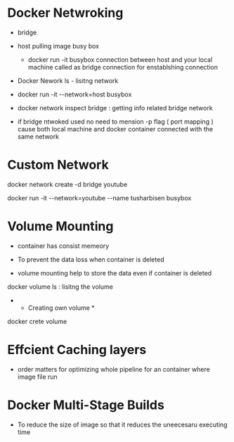 # Docker Netwroking
 - bridge
 - host
  pulling image busy box
   - docker run -it busybox
    connection between host and your local machine called as bridge connection for enstablshing connection
- Docker Nework ls - lisitng network
- docker run -it --network=host busybox
- docker network inspect bridge : getting info related bridge network

- if bridge ntwoked used no need to mension -p flag ( port mapping )  cause both local machine and docker container connected with the same network

# Custom Network 

docker network create -d bridge youtube


docker run -it --network=youtube --name tusharbisen busybox

# Volume Mounting

- container has consist memeory 
- To prevent the data loss when container is deleted 

- volume mounting help to store the data even if container is deleted

docker volume ls : lisitng the volume

- * Creating own volume *

docker crete volume

# Effcient Caching layers
 - order matters for optimizing whole pipeline
 for an  container where image file run 

# Docker Multi-Stage Builds

  - To reduce the size of image so that it reduces the uneecesaru executing time 

